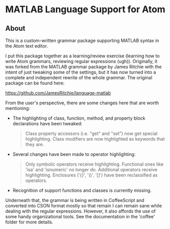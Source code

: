 # MATLAB Language Support for Atom

## About
This is a custom-written grammar package supporting MATLAB syntax in the Atom text editor.

I put this package together as a learning/review exercise (learning how to write Atom grammars, reviewing regular expressions (ugh)). Originally, it was forked from the MATLAB grammar package by James Ritchie with the intent of just tweaking some of the settings, but it has now turned into a complete and independent rewrite of the whole grammar. The original package can be found here:

https://github.com/JamesRitchie/language-matlab

From the user's perspective, there are some changes here that are worth mentioning:

- The highlighting of class, function, method, and property block declarations have been tweaked:
  > Class property accessors (i.e. "get" and "set") now get special highlighting.
  > Class modifiers are now highlighted as keywords that they are.
- Several changes have been made to operator highlighting:
  > Only symbolic operators receive highlighting. Functional ones like 'isa' and 'isnumeric' no longer do.
  > Additional operators receive highlighting.
  > Enclosures ('{}', '()', '[]') have been reclassified as operators.
- Recognition of support functions and classes is currently missing.

Underneath that, the grammar is being written in CoffeeScript and converted into CSON format mostly so that remain I can remain sane while dealing with the regular expressions. However, it also affords the use of some handy organizational tools. See the documentation in the 'coffee' folder for more details.
